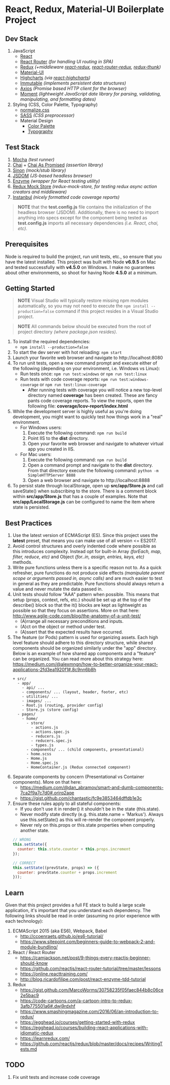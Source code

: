 # React, Redux, Material-UI Boilerplate Project

## Dev Stack

1. JavaScript
    * [React](https://facebook.github.io/react/)
    * [React Router](https://github.com/reacttraining/react-router) *(for handling UI routing in SPA)*
    * [Redux](http://redux.js.org/) *(+middleware [react-redux](https://github.com/reactjs/react-redux), [react-router-redux](https://github.com/reactjs/react-router-redux), [redux-thunk](https://github.com/gaearon/redux-thunk))*
    * [Material-UI](http://www.material-ui.com/#/)
    * [Highcharts](http://api.highcharts.com/highcharts) *(via [react-highcharts](https://github.com/kirjs/react-highcharts))*
    * [Immutable](https://facebook.github.io/immutable-js/) *(implements persistent data structures)*
    * [Axios](https://github.com/mzabriskie/axios) *(Promise based HTTP client for the browser)*
    * [Moment](https://momentjs.com/) *(lightweight JavaScript date library for parsing, validating, manipulating, and formatting dates)*
2. Styling (CSS, Color Palette, Typography)
    * [normalize.css](https://necolas.github.io/normalize.css/)
    * [SASS](http://sass-lang.com/guide) *(CSS preprocessor)*
    * Material Design
        * [Color Palette](https://material.io/guidelines/style/color.html)
        * [Typography](https://material.io/guidelines/style/typography.html)

## Test Stack

1. [Mocha](https://mochajs.org/) *(test runner)*
2. [Chai](http://chaijs.com/) + [Chai As Promised](https://github.com/domenic/chai-as-promised) *(assertion library)*
3. [Sinon](http://sinonjs.org/) *(mock/stub library)*
4. [JSDOM](https://github.com/tmpvar/jsdom) *(JS-based headless browser)*
5. [Enzyme](https://github.com/airbnb/enzyme) *(wrapper for React testing utility)*
6. [Redux Mock Store](https://github.com/arnaudbenard/redux-mock-store) *(redux-mock-store, for testing redux async action creators and middleware)*
7. [Instanbul](https://github.com/gotwarlost/istanbul) *(nicely formatted code coverage reports)*

> **NOTE** that the **test.config.js** file contains the initialization of the headless browser (JSDOM). Additionally, there is no need to import anything into specs except for the component being tested as **test.config.js** imports all necessary dependencies *(i.e. React, chai, etc)*.

## Prerequisites

Node is required to build the project, run unit tests, etc., so ensure that you have the latest installed. This project was built with Node **v6.9.5** on Mac and tested successfully with **v4.5.0** on Windows. I make no guarantees about other environments, so shoot for having Node **4.5.0** at a minimum.

## Getting Started

> **NOTE** Visual Studio will typically restore missing npm modules automatically, so you may not need to execute the `npm install --production=false` command if this project resides in a Visual Studio project.

> **NOTE** All commands below should be executed from the root of project directory *(where package.json resides)*.

1. To install the required dependencies:
    * `npm install --production=false`
2. To start the dev server with hot reloading: `npm start`
3. Launch your favorite web browser and navigate to http://localhost:8080
4. To run unit tests, open a new command prompt and execute either of the following (depending on your environment, i.e. Windows vs Linux):
    * Run tests once: `npm run test:windows` or `npm run test:linux`
    * Run tests with code coverage reports: `npm run test:windows-coverage` or `npm run test:linux-coverage`
        * After running tests with coverage you will notice a new top-level directory named **coverage** has been created. These are fancy pants code coverage reports. To view the reports, open the following file: **coverage/lcov-report/index.html**
5. While the development server is highly useful as you're doing development, you might want to quickly test how things work in a "real" environment.
    * For Windows users:
        1. Execute the following command: `npm run build`
        2. Point IIS to the **dist** directory.
        3. Open your favorite web browser and navigate to whatever virtual app you created in IIS.
    * For Mac users:
        1. Execute the following command: `npm run build`
        2. Open a command prompt and navigate to the **dist** directory. From that directory execute the following command: `python -m SimpleHTTPServer 8888`
        3. Open a web browser and navigate to http://localhost:8888
6. To persist state through localStorage, open up **src/app/Store.js** and call saveState() when subscribing to the store. There is a comment block within **src/app/Store.js** that has a couple of examples. Note that **src/app/LocalStorage.js** can be configured to name the item where state is persisted.

## Best Practices

1. Use the latest version of ECMAScript (ES). Since this project uses the **latest** preset, that means you can make use of all version <= ES2017.
2. Avoid control structures and overly indented code where possible as this introduces complexity. Instead opt for built-in Array *(forEach, map, filter, reduce, etc)* and Object *(for..in, assign, entries, keys, etc)* methods.
3. Write pure functions unless there is a specific reason not to. As a quick refresher, pure functions do not produce side effects *(manipulate parent scope or arguments passed in, async calls)* and are much easier to test in general as they are predictable. Pure functions should always return a value and never mutate the data passed in.
4. Unit tests should follow "AAA" pattern when possible. This means that setup (props, context, refs, etc.) should be set up at the top of the describe() block so that the it() blocks are kept as lightweight as possible so that they focus on assertions. More on that here: http://www.agile-code.com/blog/the-anatomy-of-a-unit-test/
    * (A)rrange all necessary preconditions and inputs.
    * (A)ct on the object or method under test.
    * (A)ssert that the expected results have occurred.
5. The feature (or Pods) pattern is used for organizing assets. Each high level feature should adhere to this directory structure, while shared components should be organized similarly under the "app" directory. Below is an example of how shared app components and a "feature" can be organized. You can read more about this strategy here: https://medium.com/@alexmngn/how-to-better-organize-your-react-applications-2fd3ea1920f1#.8c9nn6b8h
    ~~~
    + src/
      - app/
        - api/ ...
        - components/ ... (layout, header, footer, etc)
        - utilities/ ...
        - images/ ...
        - Root.js (routing, provider config)
        - Store.js (store config)
      - pages/
        - home/
          - store/
            - actions.js
            - actions.spec.js
            - reducers.js
            - reducers.spec.js
            - types.js
          - components/ ... (child components, presentational)
          - home.scss
          - Home.js
          - Home.spec.js
          - HomeContainer.js (Redux connected component)
    ~~~
6. Separate components by concern (Presentational vs Container components). More on that here:
    * https://medium.com/@dan_abramov/smart-and-dumb-components-7ca2f9a7c7d0#.orirq2aqe
    * https://gist.github.com/chantastic/fc9e3853464dffdb1e3c
7. Ensure these rules apply to all stateful components:
    * If you don't use it in render() it shouldn't be in the state (this.state).
    * Never modify state directly (e.g. this.state.name = 'Markus'). Always use this.setState() as this will re-render the component properly.
    * Never rely on this.props or this.state properties when computing another state.
    ~~~ javascript
    // WRONG
    this.setState({
      counter: this.state.counter + this.props.increment
    });

    // CORRECT
    this.setState((prevState, props) => ({
      counter: prevState.counter + props.increment
    }));
    ~~~

## Learn

Given that this project provides a full FE stack to build a large scale application, it's important that you understand each dependency. The following links should be read in order (assuming no prior experience with each technology):

1. ECMAScript 2015 (aka ES6), Webpack, Babel
    * http://ccoenraets.github.io/es6-tutorial/
    * https://www.sitepoint.com/beginners-guide-to-webpack-2-and-module-bundling/
2. React / React Router
    * https://camjackson.net/post/9-things-every-reactjs-beginner-should-know
    * https://github.com/reactjs/react-router-tutorial/tree/master/lessons
    * https://online.reacttraining.com/
    * http://blog.ricardofilipe.com/post/react-enzyme-tdd-tutorial
3. Redux
    * https://gist.github.com/MarcoWorms/30758235f05faec844b8c06ce2e5bac9
    * https://code-cartoons.com/a-cartoon-intro-to-redux-3afb775501a6#.dwj9rdxhf
    * https://www.smashingmagazine.com/2016/06/an-introduction-to-redux/
    * https://egghead.io/courses/getting-started-with-redux
    * https://egghead.io/courses/building-react-applications-with-idiomatic-redux
    * https://learnredux.com/
    * https://github.com/reactjs/redux/blob/master/docs/recipes/WritingTests.md


## TODO

1. Fix unit tests and increase code coverage